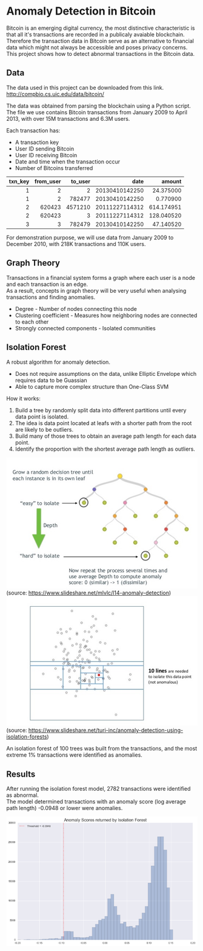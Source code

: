 # Anomaly Detection in Bitcoin  
Bitcoin is an emerging digital currency, the most distinctive characteristic is that all it's transactions are recorded in a publicaly avaiable blockchain.  
Therefore the transaction data in Bitcoin serve as an alternative to financial data which might not always be accessible and poses privacy concerns.  
This project shows how to detect abnormal transactions in the Bitcoin data.  


## Data  
The data used in this project can be downloaded from this link.  
http://compbio.cs.uic.edu/data/bitcoin/  

The data was obtained from parsing the blockchain using a Python script.  
The file we use contains Bitcoin transactions from January 2009 to April 2013, with over 15M transactions and 6.3M users.  

Each transaction has:  
- A transaction key  
- User ID sending Bitcoin  
- User ID receiving Bitcoin  
- Date and time when the transaction occur  
- Number of Bitcoins transferred  

| txn_key |	from_user |	to_user	|            date |     amount |
| ------: | --------: | ------: | --------------: | ---------: |
| 1	      | 2	        | 2	      | 20130410142250	| 24.375000  |
|	1	      | 2	        | 782477	| 20130410142250	| 0.770900   |
|	2	      | 620423	  | 4571210 | 20111227114312	| 614.174951 |
|	2	      | 620423	  | 3	      | 20111227114312	| 128.040520 |
|	3	      | 3         | 782479	| 20130410142250	| 47.140520  |

For demonstration purpose, we will use data from January 2009 to December 2010, with 218K transactions and 110K users.  


## Graph Theory  
Transactions in a financial system forms a graph where each user is a node and each transaction is an edge.   
As a result, concepts in graph theory will be very useful when analysing transactions and finding anomalies.  
- Degree - Number of nodes connecting this node  
- Clustering coefficient - Measures how neighboring nodes are connected to each other  
- Strongly connected components - Isolated communities  


## Isolation Forest  
A robust algorithm for anomaly detection.  
- Does not require assumptions on the data, unlike Elliptic Envelope which requires data to be Guassian  
- Able to capture more complex structure than One-Class SVM  

How it works:  
1. Build a tree by randomly split data into different partitions until every data point is isolated.  
2. The idea is data point located at leafs with a shorter path from the root are likely to be outliers.  
3. Build many of those trees to obtain an average path length for each data point.  
4. Identify the proportion with the shortest average path length as outliers.  

![alt text](/images/l14-anomaly-detection-19-638.jpg "Isolation Forest - Tree")  
(source: https://www.slideshare.net/mlvlc/l14-anomaly-detection)  
![alt text](/images/anomaly-detection-using-isolation-forests-10-638.jpg "Isolation Forest - Partition")  
(source: https://www.slideshare.net/turi-inc/anomaly-detection-using-isolation-forests)  

An isolation forest of 100 trees was built from the transactions, and the most extreme 1% transactions were identified as anomalies.  


## Results  
After running the isolation forest model, 2782 transactions were identified as abnormal.  
The model determined transactions with an anomaly score (log average path length) -0.0948 or lower were anomalies.  

![alt text](/images/anomaly-scores.png "Anomaly Scores Distribution and Cut-off")  
